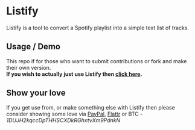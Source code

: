 # Listify
Listify is a tool to convert a Spotify playlist into a simple text list of tracks.

## Usage / Demo
This repo if for those who want to submit contributions or fork and make their own version.    
**If you wish to actually just use Listify then [click here](https://listify.thefuzz.xyz).**

## Show your love
If you get use from, or make something else with Listify then please consider showing some love via [PayPal](https://paypal.me/fuzzymannerz), [Flattr](https://flattr.com/submit/auto?fid=rok0q2&url=https%3A%2F%2Flistify.thefuzz.xyz) or BTC - *1DUJH2kqccDpTHHSCXDkRGhxtvXm9PdnkN*